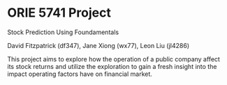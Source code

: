 # ORIE 5741 Project

Stock Prediction Using Foundamentals

David Fitzpatrick (df347), Jane Xiong (wx77), Leon Liu (jl4286)

This project aims to explore how the operation of a public company affect its stock returns and utilize the exploration to gain a fresh insight into the impact operating factors have on financial market.
